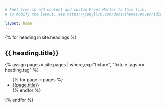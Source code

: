 ```yaml
---
# Feel free to add content and custom Front Matter to this file.
# To modify the layout, see https://jekyllrb.com/docs/themes/#overriding-theme-defaults

layout: home
---
```



{% for heading in site.headings %}
<h2>{{ heading.title}}</h2>
{% assign pages = site.pages | where_exp:"fixture", "fixture.tags == heading.tag" %}
<ul>
{% for page in pages %}
    <li><a href="{{page.url}}">{{page.title}}</a></li>
{% endfor %}
</ul>
{% endfor %}
